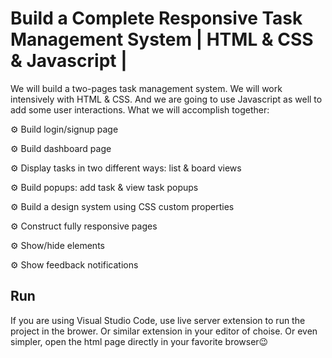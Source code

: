 # Build a Complete Responsive Task Management System | HTML & CSS & Javascript | 

We will build a two-pages task management system. We will work intensively with HTML & CSS. And we are going to use Javascript as well to add some user interactions. What we will accomplish together:

⚙️ Build login/signup page

⚙️ Build dashboard page

⚙️ Display tasks in two different ways: list & board views

⚙️ Build popups: add task & view task popups

⚙️ Build a design system using CSS custom properties

⚙️ Construct fully responsive pages

⚙️ Show/hide elements

⚙️ Show feedback notifications

## Run

If you are using Visual Studio Code, use live server extension to run the project in the brower. Or similar extension in your editor of choise. Or even simpler, open the html page directly in your favorite browser😉
